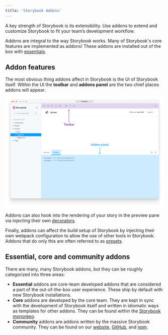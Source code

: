 ```yaml
---
title: 'Storybook Addons'
---
```


A key strength of Storybook is its extensibility. Use addons to extend and customize Storybook to fit your team’s development workflow.

Addons are integral to the way Storybook works. Many of Storybook's core features are implemented as addons! These addons are installed out of the box with [essentials](../essentials/introduction.md).

## Addon features

The most obvious thing addons affect in Storybook is the UI of Storybook itself. Within the UI the **toolbar** and **addons panel** are the two chief places addons will appear.

![Storybook addons locations](./addon-locations.png)

Addons can also hook into the rendering of your story in the preview pane via injecting their own [decorators](../writing-stories/decorators.md).

Finally, addons can affect the build setup of Storybook by injecting their own webpack configuration to allow the use of other tools in Storybook. Addons that do only this are often referred to as [presets](../addons/addon-types.md).

## Essential, core and community addons

There are many, many Storybook addons, but they can be roughly categorized into three areas:

- **Essential** addons are core-team developed addons that are considered a part of the out-of-the-box user experience. These ship by default with new Storybook installations.
- **Core** addons are developed by the core team. They are kept in sync with the development of Storybook itself and written in idiomatic ways as templates for other addons. They can be found within the [Storybook monorepo](https://github.com/storybookjs/storybook/tree/next/code/addons).
- **Community** addons are addons written by the massive Storybook community. They can be found on our [website](https://storybook.js.org/addons/), [GitHub](https://github.com/), and [npm](https://www.npmjs.com/).
